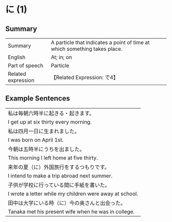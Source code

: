 # に (1)

## Summary

<table><tr>   <td>Summary</td>   <td>A particle that indicates a point of time at which something takes place.</td></tr><tr>   <td>English</td>   <td>At; in; on</td></tr><tr>   <td>Part of speech</td>   <td>Particle</td></tr><tr>   <td>Related expression</td>   <td>【Related Expression: で4】</td></tr></table>

## Example Sentences

<table><tr><td>私は毎朝六時半に起きる・起きます。</td></tr><tr><td>I get up at six thirty every morning.</td></tr><tr><td>私は四月一日に生まれました。</td></tr><tr><td>I was born on April 1st.</td></tr><tr><td>今朝は五時半にうちを出ました。</td></tr><tr><td>This morning I left home at five thirty.</td></tr><tr><td>来年の夏（に）外国旅行をするつもりです。</td></tr><tr><td>I intend to make a trip abroad next summer.</td></tr><tr><td>子供が学校に行っている間に手紙を書いた。</td></tr><tr><td>I wrote a letter while my children were away at school.</td></tr><tr><td>田中は大学にいる時（に）今の奥さんと出会った。</td></tr><tr><td>Tanaka met his present wife when he was in college.</td></tr></table>

